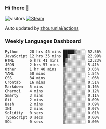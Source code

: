 ### Hi there 👋

![visitors](https://visitor-badge.glitch.me/badge?page_id=zhourunlai)
[![Steam](https://img.shields.io/badge/dynamic/json?label=Steam&query=%24.data.totalSubs&url=https%3A%2F%2Fapi.spencerwoo.com%2Fsubstats%2F%3Fsource%3DsteamGames%26queryKey%3D76561198285156854&suffix=%20Games&logo=steam&labelColor=134375&color=0b1a37&longCache=true)](http://steamcommunity.com/profiles/76561198285156854)

Auto updated by <a href="https://github.com/zhourunlai/zhourunlai/actions" target="_blank">zhourunlai/actions</a>

### Weekly Languages Dashboard

<!--PART:wakatime-->
```text
Python     28 hrs 46 mins █████▒░░░░ 52.56%
JavaScript 12 hrs 35 mins ██▒░░░░░░░ 22.99%
HTML       6 hrs 41 mins  █▒░░░░░░░░ 12.23%
JSON       2 hrs 57 mins  ▓░░░░░░░░░ 5.41%
Other      1 hr 40 mins   ▒░░░░░░░░░ 3.05%
YAML       50 mins        ▒░░░░░░░░░ 1.54%
CSS        34 mins        ▒░░░░░░░░░ 1.06%
Crontab    16 mins        ▒░░░░░░░░░ 0.51%
Markdown   5 mins         ▒░░░░░░░░░ 0.16%
Charmci    4 mins         ▒░░░░░░░░░ 0.12%
Smarty     3 mins         ▒░░░░░░░░░ 0.11%
Git        2 mins         ▒░░░░░░░░░ 0.09%
Bash       2 mins         ▒░░░░░░░░░ 0.09%
INI        2 mins         ▒░░░░░░░░░ 0.07%
Solidity   0 secs         ▒░░░░░░░░░ 0.01%
TypeScript 0 secs         ▒░░░░░░░░░ 0.00%
SQL        0 secs         ▒░░░░░░░░░ 0.00%
```
<!--PART:wakatime-->
